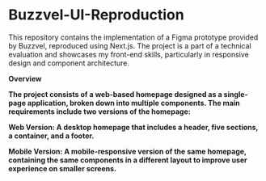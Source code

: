 # Buzzvel-UI-Reproduction

This repository contains the implementation of a Figma prototype provided by Buzzvel, reproduced using Next.js. The project is a part of a technical evaluation and showcases my front-end skills, particularly in responsive design and component architecture.

<strong>Overview<strong>

The project consists of a web-based homepage designed as a single-page application, broken down into multiple components. The main requirements include two versions of the homepage:

Web Version: A desktop homepage that includes a header, five sections, a container, and a footer.

Mobile Version: A mobile-responsive version of the same homepage, containing the same components in a different layout to improve user experience on smaller screens.